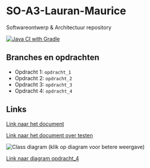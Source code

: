 # SO-A3-Lauran-Maurice
Softwareontwerp &amp; Architectuur repository

[![Java CI with Gradle](https://github.com/maurictg/SO-A3-Lauran-Maurice/actions/workflows/gradle.yml/badge.svg?branch=master)](https://github.com/maurictg/SO-A3-Lauran-Maurice/actions/workflows/gradle.yml)

## Branches en opdrachten
- Opdracht 1: `opdracht_1`
- Opdracht 2: `opdracht_2`
- Opdracht 3: `opdracht_3`
- Opdracht 4: `opdracht_4`

## Links
[Link naar het document](https://docs.google.com/document/d/1Ynhhp8oELJZV1Pk7wOq85NChs4ZdDl8QZIt0omGXL9s/edit?usp=sharing)

[Link naar het document over testen](https://docs.google.com/document/d/1ipOiiKJ4OSQ4RAkImfx7_rZLXBfCvyzOLUeoBroXERs/edit?usp=sharing)

![Class diagram](https://lh5.googleusercontent.com/-_OD1motgE6NR2I26VrfKbLELyEdnB1bOliDICgyqgImcOTo07M8KRc1qNHRfoSgrQWa57z_UlZxmwMlWplK=w1918-h945)
(klik op diagram voor betere weergave)

[Link naar diagram opdracht_4](https://drive.google.com/file/d/11c5xP23nMrHoR-UeNB_m3wUMSziGGeO9/view?usp=sharing)

